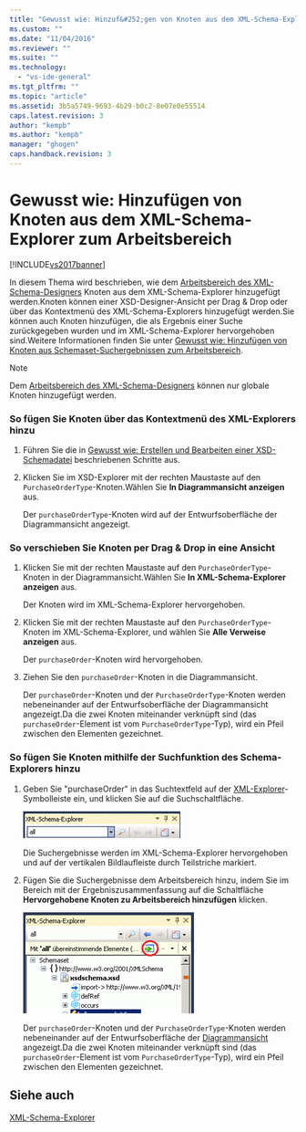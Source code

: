 ```yaml
---
title: "Gewusst wie: Hinzuf&#252;gen von Knoten aus dem XML-Schema-Explorer zum Arbeitsbereich | Microsoft Docs"
ms.custom: ""
ms.date: "11/04/2016"
ms.reviewer: ""
ms.suite: ""
ms.technology: 
  - "vs-ide-general"
ms.tgt_pltfrm: ""
ms.topic: "article"
ms.assetid: 3b5a5749-9693-4b29-b0c2-8e07e0e55514
caps.latest.revision: 3
author: "kempb"
ms.author: "kempb"
manager: "ghogen"
caps.handback.revision: 3
---
```

# Gewusst wie: Hinzuf&#252;gen von Knoten aus dem XML-Schema-Explorer zum Arbeitsbereich
[!INCLUDE[vs2017banner](../code-quality/includes/vs2017banner.md)]

In diesem Thema wird beschrieben, wie dem [Arbeitsbereich des XML\-Schema\-Designers](../xml-tools/xml-schema-designer-workspace.md) Knoten aus dem XML\-Schema\-Explorer hinzugefügt werden.Knoten können einer XSD\-Designer\-Ansicht per Drag & Drop oder über das Kontextmenü des XML\-Schema\-Explorers hinzugefügt werden.Sie können auch Knoten hinzufügen, die als Ergebnis einer Suche zurückgegeben wurden und im XML\-Schema\-Explorer hervorgehoben sind.Weitere Informationen finden Sie unter [Gewusst wie: Hinzufügen von Knoten aus Schemaset\-Suchergebnissen zum Arbeitsbereich](../xml-tools/how-to-add-schema-set-search-result-nodes-to-the-workspace.md).  
  
> [!NOTE]
>  Dem [Arbeitsbereich des XML\-Schema\-Designers](../xml-tools/xml-schema-designer-workspace.md) können nur globale Knoten hinzugefügt werden.  
  
### So fügen Sie Knoten über das Kontextmenü des XML\-Explorers hinzu  
  
1.  Führen Sie die in [Gewusst wie: Erstellen und Bearbeiten einer XSD\-Schemadatei](../xml-tools/how-to-create-and-edit-an-xsd-schema-file.md) beschriebenen Schritte aus.  
  
2.  Klicken Sie im XSD\-Explorer mit der rechten Maustaste auf den `PurchaseOrderType`\-Knoten.Wählen Sie **In Diagrammansicht anzeigen** aus.  
  
     Der `purchaseOrderType`\-Knoten wird auf der Entwurfsoberfläche der Diagrammansicht angezeigt.  
  
### So verschieben Sie Knoten per Drag & Drop in eine Ansicht  
  
1.  Klicken Sie mit der rechten Maustaste auf den `PurchaseOrderType`\-Knoten in der Diagrammansicht.Wählen Sie **In XML\-Schema\-Explorer anzeigen** aus.  
  
     Der Knoten wird im XML\-Schema\-Explorer hervorgehoben.  
  
2.  Klicken Sie mit der rechten Maustaste auf den `PurchaseOrderType`\-Knoten im XML\-Schema\-Explorer, und wählen Sie **Alle Verweise anzeigen** aus.  
  
     Der `purchaseOrder`\-Knoten wird hervorgehoben.  
  
3.  Ziehen Sie den `purchaseOrder`\-Knoten in die Diagrammansicht.  
  
     Der `purchaseOrder`\-Knoten und der `PurchaseOrderType`\-Knoten werden nebeneinander auf der Entwurfsoberfläche der Diagrammansicht angezeigt.Da die zwei Knoten miteinander verknüpft sind \(das `purchaseOrder`\-Element ist vom `PurchaseOrderType`\-Typ\), wird ein Pfeil zwischen den Elementen gezeichnet.  
  
### So fügen Sie Knoten mithilfe der Suchfunktion des Schema\-Explorers hinzu  
  
1.  Geben Sie "purchaseOrder" in das Suchtextfeld auf der [XML\-Explorer](../xml-tools/xml-schema-explorer.md)\-Symbolleiste ein, und klicken Sie auf die Suchschaltfläche.  
  
     ![Schlüsselwortsuche im XML&#45;Schema&#45;Explorer](../xml-tools/media/schemaexplorersearch.gif "SchemaExplorerSearch")  
  
     Die Suchergebnisse werden im XML\-Schema\-Explorer hervorgehoben und auf der vertikalen Bildlaufleiste durch Teilstriche markiert.  
  
2.  Fügen Sie die Suchergebnisse dem Arbeitsbereich hinzu, indem Sie im Bereich mit der Ergebniszusammenfassung auf die Schaltfläche **Hervorgehobene Knoten zu Arbeitsbereich hinzufügen** klicken.  
  
     ![Suchergebnis im XML&#45;Schema&#45;Explorer](../xml-tools/media/schemaexplorersearchresult.gif "SchemaExplorerSearchResult")  
  
     Der `purchaseOrder`\-Knoten und der `PurchaseOrderType`\-Knoten werden nebeneinander auf der Entwurfsoberfläche der [Diagrammansicht](../xml-tools/graph-view.md) angezeigt.Da die zwei Knoten miteinander verknüpft sind \(das `purchaseOrder`\-Element ist vom `PurchaseOrderType`\-Typ\), wird ein Pfeil zwischen den Elementen gezeichnet.  
  
## Siehe auch  
 [XML\-Schema\-Explorer](../xml-tools/xml-schema-explorer.md)